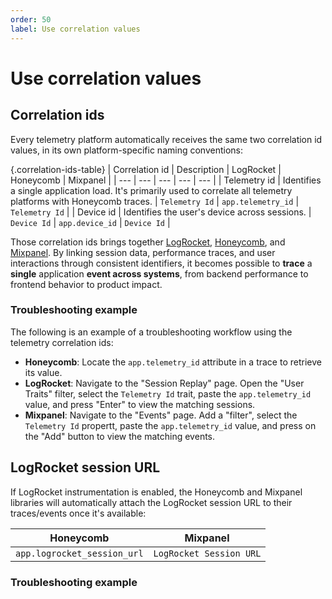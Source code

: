 ```yaml
---
order: 50
label: Use correlation values
---
```


# Use correlation values

## Correlation ids

Every telemetry platform automatically receives the same two correlation id values, in its own platform-specific naming conventions:

{.correlation-ids-table}
| Correlation id | Description | LogRocket | Honeycomb | Mixpanel |
| --- | --- | --- | --- | --- |
| Telemetry id | Identifies a single application load. It's primarily used to correlate all telemetry platforms with Honeycomb traces. | `Telemetry Id` | `app.telemetry_id` | `Telemetry Id` |
| Device id | Identifies the user's device across sessions. | `Device Id` | `app.device_id` | `Device Id` |

Those correlation ids brings together [LogRocket](https://logrocket.com/), [Honeycomb](https://www.honeycomb.io/), and [Mixpanel](https://mixpanel.com/). By linking session data, performance traces, and user interactions through consistent identifiers, it becomes possible to **trace** a **single** application **event across systems**, from backend performance to frontend behavior to product impact.

### Troubleshooting example

The following is an example of a troubleshooting workflow using the telemetry correlation ids:

- **Honeycomb**: Locate the `app.telemetry_id` attribute in a trace to retrieve its value.
- **LogRocket**: Navigate to the "Session Replay" page. Open the "User Traits" filter, select the `Telemetry Id` trait, paste the `app.telemetry_id` value, and press "Enter" to view the matching sessions.
- **Mixpanel**: Navigate to the "Events" page. Add a "filter", select the `Telemetry Id` propertt, paste the `app.telemetry_id` value, and press on the "Add" button to view the matching events.

## LogRocket session URL

If LogRocket instrumentation is enabled, the Honeycomb and Mixpanel libraries will automatically attach the LogRocket session URL to their traces/events once it's available:

| Honeycomb | Mixpanel |
| --- | --- |
| `app.logrocket_session_url` | `LogRocket Session URL` |

### Troubleshooting example
